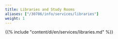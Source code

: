 ```yaml
---
title: Libraries and Study Rooms
aliases: ["/30786/info/services/libraries"]
weight: 1
---
```


{{% include "content/di/en/services/libraries.md" %}}